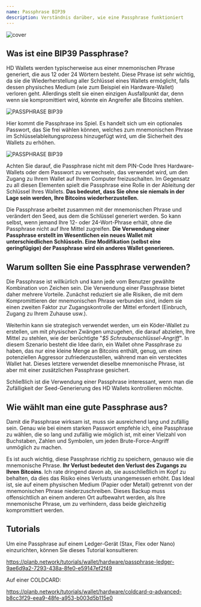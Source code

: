 ```yaml
---
name: Passphrase BIP39
description: Verständnis darüber, wie eine Passphrase funktioniert
---
```

![cover](assets/cover.webp)

## Was ist eine BIP39 Passphrase?

HD Wallets werden typischerweise aus einer mnemonischen Phrase generiert, die aus 12 oder 24 Wörtern besteht. Diese Phrase ist sehr wichtig, da sie die Wiederherstellung aller Schlüssel eines Wallets ermöglicht, falls dessen physisches Medium (wie zum Beispiel ein Hardware-Wallet) verloren geht. Allerdings stellt sie einen einzigen Ausfallpunkt dar, denn wenn sie kompromittiert wird, könnte ein Angreifer alle Bitcoins stehlen.

![PASSPHRASE BIP39](assets/notext/01.webp)

Hier kommt die Passphrase ins Spiel. Es handelt sich um ein optionales Passwort, das Sie frei wählen können, welches zum mnemonischen Phrase im Schlüsselableitungsprozess hinzugefügt wird, um die Sicherheit des Wallets zu erhöhen.

![PASSPHRASE BIP39](assets/notext/02.webp)

Achten Sie darauf, die Passphrase nicht mit dem PIN-Code Ihres Hardware-Wallets oder dem Passwort zu verwechseln, das verwendet wird, um den Zugang zu Ihrem Wallet auf Ihrem Computer freizuschalten. Im Gegensatz zu all diesen Elementen spielt die Passphrase eine Rolle in der Ableitung der Schlüssel Ihres Wallets. **Das bedeutet, dass Sie ohne sie niemals in der Lage sein werden, Ihre Bitcoins wiederherzustellen.**

Die Passphrase arbeitet zusammen mit der mnemonischen Phrase und verändert den Seed, aus dem die Schlüssel generiert werden. So kann selbst, wenn jemand Ihre 12- oder 24-Wort-Phrase erhält, ohne die Passphrase nicht auf Ihre Mittel zugreifen. **Die Verwendung einer Passphrase erstellt im Wesentlichen ein neues Wallet mit unterschiedlichen Schlüsseln. Eine Modifikation (selbst eine geringfügige) der Passphrase wird ein anderes Wallet generieren.**

## Warum sollten Sie eine Passphrase verwenden?

Die Passphrase ist willkürlich und kann jede vom Benutzer gewählte Kombination von Zeichen sein. Die Verwendung einer Passphrase bietet daher mehrere Vorteile. Zunächst reduziert sie alle Risiken, die mit dem Kompromittieren der mnemonischen Phrase verbunden sind, indem sie einen zweiten Faktor zur Zugangskontrolle der Mittel erfordert (Einbruch, Zugang zu Ihrem Zuhause usw.).

Weiterhin kann sie strategisch verwendet werden, um ein Köder-Wallet zu erstellen, um mit physischen Zwängen umzugehen, die darauf abzielen, Ihre Mittel zu stehlen, wie der berüchtigte "*$5 Schraubenschlüssel-Angriff*". In diesem Szenario besteht die Idee darin, ein Wallet ohne Passphrase zu haben, das nur eine kleine Menge an Bitcoins enthält, genug, um einen potenziellen Aggressor zufriedenzustellen, während man ein verstecktes Wallet hat. Dieses letztere verwendet dieselbe mnemonische Phrase, ist aber mit einer zusätzlichen Passphrase gesichert.

Schließlich ist die Verwendung einer Passphrase interessant, wenn man die Zufälligkeit der Seed-Generierung des HD Wallets kontrollieren möchte.

## Wie wählt man eine gute Passphrase aus?
Damit die Passphrase wirksam ist, muss sie ausreichend lang und zufällig sein. Genau wie bei einem starken Passwort empfehle ich, eine Passphrase zu wählen, die so lang und zufällig wie möglich ist, mit einer Vielzahl von Buchstaben, Zahlen und Symbolen, um jeden Brute-Force-Angriff unmöglich zu machen.

Es ist auch wichtig, diese Passphrase richtig zu speichern, genauso wie die mnemonische Phrase. **Ihr Verlust bedeutet den Verlust des Zugangs zu Ihren Bitcoins**. Ich rate dringend davon ab, sie ausschließlich im Kopf zu behalten, da dies das Risiko eines Verlusts unangemessen erhöht. Das Ideal ist, sie auf einem physischen Medium (Papier oder Metall) getrennt von der mnemonischen Phrase niederzuschreiben. Dieses Backup muss offensichtlich an einem anderen Ort aufbewahrt werden, als Ihre mnemonische Phrase, um zu verhindern, dass beide gleichzeitig kompromittiert werden.

## Tutorials

Um eine Passphrase auf einem Ledger-Gerät (Stax, Flex oder Nano) einzurichten, können Sie dieses Tutorial konsultieren:

https://planb.network/tutorials/wallet/hardware/passphrase-ledger-9ae6d9a2-7293-438a-8fe0-e59147ef2f49

Auf einer COLDCARD:

https://planb.network/tutorials/wallet/hardware/coldcard-q-advanced-b8cc3f29-eea9-48fe-a953-b003d5b115e0
